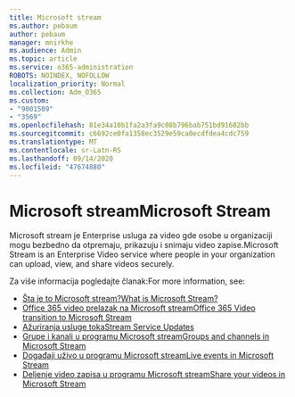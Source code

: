 ```yaml
---
title: Microsoft stream
ms.author: pebaum
author: pebaum
manager: mnirkhe
ms.audience: Admin
ms.topic: article
ms.service: o365-administration
ROBOTS: NOINDEX, NOFOLLOW
localization_priority: Normal
ms.collection: Adm_O365
ms.custom:
- "9001509"
- "3569"
ms.openlocfilehash: 81e34a10b1fa2a3fa9c08b796bab751bd91602bb
ms.sourcegitcommit: c6692ce0fa1358ec3529e59ca0ecdfdea4cdc759
ms.translationtype: MT
ms.contentlocale: sr-Latn-RS
ms.lasthandoff: 09/14/2020
ms.locfileid: "47674880"
---
```

# <a name="microsoft-stream"></a><span data-ttu-id="71fa4-102">Microsoft stream</span><span class="sxs-lookup"><span data-stu-id="71fa4-102">Microsoft Stream</span></span>

<span data-ttu-id="71fa4-103">Microsoft stream je Enterprise usluga za video gde osobe u organizaciji mogu bezbedno da otpremaju, prikazuju i snimaju video zapise.</span><span class="sxs-lookup"><span data-stu-id="71fa4-103">Microsoft Stream is an Enterprise Video service where people in your organization can upload, view, and share videos securely.</span></span> 

<span data-ttu-id="71fa4-104">Za više informacija pogledajte članak:</span><span class="sxs-lookup"><span data-stu-id="71fa4-104">For more information, see:</span></span>

- [<span data-ttu-id="71fa4-105">Šta je to Microsoft stream?</span><span class="sxs-lookup"><span data-stu-id="71fa4-105">What is Microsoft Stream?</span></span>](https://docs.microsoft.com/stream/overview)
- [<span data-ttu-id="71fa4-106">Office 365 video prelazak na Microsoft stream</span><span class="sxs-lookup"><span data-stu-id="71fa4-106">Office 365 Video transition to Microsoft Stream</span></span>](https://docs.microsoft.com/stream/migrate-from-office-365)
- [<span data-ttu-id="71fa4-107">Ažuriranja usluge toka</span><span class="sxs-lookup"><span data-stu-id="71fa4-107">Stream Service Updates</span></span>](https://techcommunity.microsoft.com/t5/microsoft-stream-service-updates/bd-p/StreamAnnouncements)
- [<span data-ttu-id="71fa4-108">Grupe i kanali u programu Microsoft stream</span><span class="sxs-lookup"><span data-stu-id="71fa4-108">Groups and channels in Microsoft Stream</span></span>](https://docs.microsoft.com/stream/groups-channels-organization)
- [<span data-ttu-id="71fa4-109">Događaji uživo u programu Microsoft stream</span><span class="sxs-lookup"><span data-stu-id="71fa4-109">Live events in Microsoft Stream</span></span>](https://docs.microsoft.com/stream/live-event-overview)
- [<span data-ttu-id="71fa4-110">Deljenje video zapisa u programu Microsoft stream</span><span class="sxs-lookup"><span data-stu-id="71fa4-110">Share your videos in Microsoft Stream</span></span>](https://docs.microsoft.com/stream/portal-share-video)
